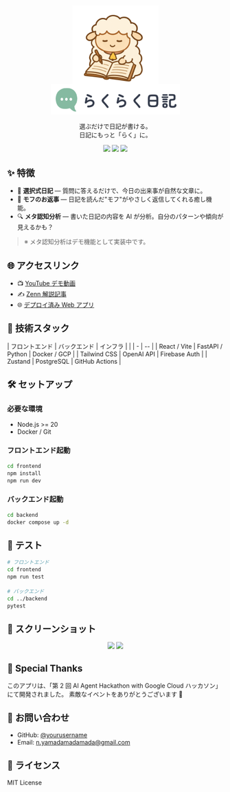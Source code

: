 <p align="center">
  <img src="./docs/img/loading.png" alt="らくらく日記" width="200" ><br>
  <img src="./docs/img/logo.png" alt="ロゴ" width="300" style="margin-top:-20px">
</p>

<p align="center">
選ぶだけで日記が書ける。<br>
日記にもっと「らく」に。
</p>

<p align="center">
  <a href="https://your-youtube-link.com"><img src="https://img.shields.io/badge/🎥-Demo%20Movie-red?style=flat-square"></a>
  <a href="https://your-zenn-link.com"><img src="https://img.shields.io/badge/Zenn-解説記事-blue?style=flat-square&logo=zenn"></a>
  <a href="https://github.com/yourusername/rakuraku-diary"><img src="https://img.shields.io/github/stars/yourusername/rakuraku-diary?style=social"></a>
</p>

## ✨ 特徴

- 📝 **選択式日記** — 質問に答えるだけで、今日の出来事が自然な文章に。
- 🐶 **モフのお返事** — 日記を読んだ"モフ"がやさしく返信してくれる癒し機能。
- 🔍 **メタ認知分析** — 書いた日記の内容を AI が分析。自分のパターンや傾向が見えるかも？

> ※ メタ認知分析はデモ機能として実装中です。

## 🌐 アクセスリンク

- 📺 [YouTube デモ動画](https://your-youtube-link.com)
- ✍️ [Zenn 解説記事](https://your-zenn-link.com)
- 🌐 [デプロイ済み Web アプリ](https://your-app-link.com)

## 🧰 技術スタック

| フロントエンド | バックエンド | インフラ |
| | - | -- |
| React / Vite | FastAPI / Python | Docker / GCP |
| Tailwind CSS | OpenAI API | Firebase Auth |
| Zustand | PostgreSQL | GitHub Actions |

## 🛠 セットアップ

### 必要な環境

- Node.js >= 20
- Docker / Git

### フロントエンド起動

```bash
cd frontend
npm install
npm run dev
```

### バックエンド起動

```bash
cd backend
docker compose up -d
```

## 🧪 テスト

```bash
# フロントエンド
cd frontend
npm run test

# バックエンド
cd ../backend
pytest
```

## 📸 スクリーンショット

<p align="center">
  <img src="./docs/img/screenshot1.png" width="400">
  <img src="./docs/img/screenshot2.png" width="400">
</p>

## 🐾 Special Thanks

このアプリは、「第 2 回 AI Agent Hackathon with Google Cloud ハッカソン」 にて開発されました。
素敵なイベントをありがとうございます 💖

## 📮 お問い合わせ

- GitHub: [@yourusername](https://github.com/yourusername)
- Email: [n.yamadamadamada@gmail.com
  ](mailto:n.yamadamadamada@gmail.com)

## 📝 ライセンス

MIT License
